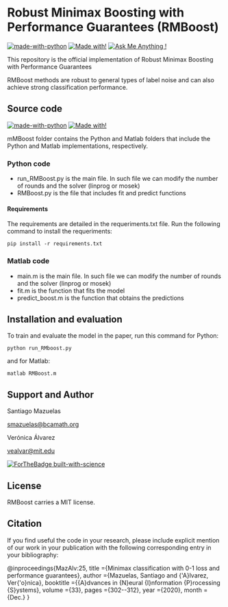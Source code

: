 # Robust Minimax Boosting with Performance Guarantees (RMBoost)

[![made-with-python](https://img.shields.io/badge/Made%20with-Python-1f425f.svg)](/AMRC_Python) [![Made with!](https://img.shields.io/badge/Made%20with-MATLAB-red)](/AMRC_Matlab)  [![Ask Me Anything !](https://img.shields.io/badge/Ask%20me-anything-1abc9c.svg)](#support-and-author)

This repository is the official implementation of Robust Minimax Boosting with Performance Guarantees

RMBoost methods are robust to general types of label noise and can also achieve strong classification performance.

## Source code

[![made-with-python](https://img.shields.io/badge/Made%20with-Python-1f425f.svg)](CL-MRC_Python) 
[![Made with!](https://img.shields.io/badge/Made%20with-MATLAB-red)](CL-MRC_Matlab)

mMBoost folder contains the Python and Matlab folders that include the Python and Matlab implementations, respectively.

### Python code

* run_RMBoost.py is the main file. In such file we can modify the number of rounds and the solver (linprog or mosek)
* RMBoost.py is the file that includes fit and predict functions

#### Requirements

The requirements are detailed in the requeriments.txt file. Run the following command to install the requeriments:

```setup
pip install -r requirements.txt
```

### Matlab code

* main.m is the main file. In such file we can modify the number of rounds and the solver (linprog or mosek)
* fit.m is the function that fits the model
* predict_boost.m is the function that obtains the predictions

## Installation and evaluation

To train and evaluate the model in the paper, run this command for Python:

```console
python run_RMboost.py

```

and for Matlab:

```console
matlab RMBoost.m
```
## Support and Author

Santiago Mazuelas

smazuelas@bcamath.org

Verónica Álvarez

vealvar@mit.edu

[![ForTheBadge built-with-science](http://ForTheBadge.com/images/badges/built-with-science.svg)](https://github.com/VeronicaAlvarez)

## License 

RMBoost carries a MIT license.

## Citation

If you find useful the code in your research, please include explicit mention of our work in your publication with the following corresponding entry in your bibliography:

@inproceedings{MazAlv:25,
  title      ={Minimax classification with 0-1 loss and performance guarantees},
  author     ={Mazuelas, Santiago and {\'A}lvarez, Ver{\'o}nica},
  booktitle  ={{A}dvances in {N}eural {I}nformation {P}rocessing {S}ystems},
  volume     ={33},
  pages      ={302--312},
  year       ={2020},
  month      ={Dec.}
}
